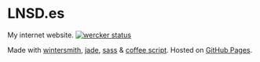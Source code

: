 # LNSD.es

My internet website. [![wercker status](https://app.wercker.com/status/3d58e26cdcf1773c5e99e5cbb549b8e8/s "wercker status")](https://app.wercker.com/project/bykey/3d58e26cdcf1773c5e99e5cbb549b8e8)

Made with [wintersmith][1], [jade][2], [sass][3] & [coffee script][4].
Hosted on [GitHub Pages][gh].

[1]:http://wintersmith.io/
[2]:http://jade-lang.com/
[3]:http://sass-lang.com/
[4]:http://coffeescript.org/
[gh]:http://pages.github.com/
